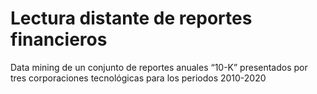 # Lectura distante de reportes financieros
Data mining de un conjunto de reportes anuales “10-K” presentados por tres corporaciones tecnológicas para los periodos 2010-2020
